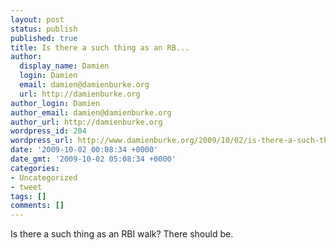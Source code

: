 ```yaml
---
layout: post
status: publish
published: true
title: Is there a such thing as an RB...
author:
  display_name: Damien
  login: Damien
  email: damien@damienburke.org
  url: http://damienburke.org
author_login: Damien
author_email: damien@damienburke.org
author_url: http://damienburke.org
wordpress_id: 204
wordpress_url: http://www.damienburke.org/2009/10/02/is-there-a-such-thing-as-an-rb/
date: '2009-10-02 00:08:34 +0000'
date_gmt: '2009-10-02 05:08:34 +0000'
categories:
- Uncategorized
- tweet
tags: []
comments: []
---
```

<p>Is there a such thing as an RBI walk? There should be.</p>
